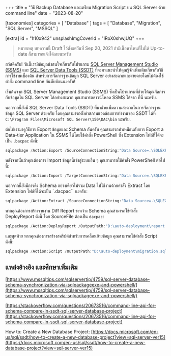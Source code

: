 +++
title = "วิธี Backup Database และเตรียม Migration Script บน SQL Server ด้วย command line"
date = "2023-08-20"

[taxonomies]
categories = [ "Database" ]
tags = [ "Database", "Migration", "SQL Server", "MSSQL" ]

[extra]
id = "h10x942"
unsplashImgCoverId = "lRoX0shwjUQ"
+++

> หมายเหตุ บทความนี้ Draft ไว้ตั้งแต่วันที่ Sep 20, 2021 ถ้ามีเนื้อหาไหนที่ไม่ได้ Up-to-date ก็สามารถแจ้งได้เลยนะครับ

สวัสดีครับ! วันนี้เรามีข้อมูลน่าสนใจเกี่ยวกับโปรแกรม [SQL Server Management Studio (SSMS)](https://docs.microsoft.com/en-us/sql/ssms/download-sql-server-management-studio-ssms?view=sql-server-ver15) และ [SQL Server Data Tools (SSDT)](https://learn.microsoft.com/en-us/sql/ssdt/sql-server-data-tools?view=sql-server-ver16) ที่จะมาแนะนำให้คุณรู้จักเพิ่มเติมเกี่ยวกับวิธีการใช้งานเบื้องต้น สำหรับการจัดการฐานข้อมูล SQL Server อย่างสะดวกและง่ายดายโดยไม่ต้องใช้คำสั่ง command line อันซับซ้อนนะครับ!

เริ่มต้นจาก SQL Server Management Studio (SSMS) ซึ่งเป็นโปรแกรมที่ช่วยให้คุณจัดการกับข้อมูลใน SQL Server ได้อย่างสะดวก คุณสามารถดาวน์โหลด SSMS ได้จาก ที่นี่ นะครับ.

นอกจากนี้ยังมี SQL Server Data Tools (SSDT) ที่มาช่วยเพิ่มความสะดวกในการจัดการฐานข้อมูล SQL Server ด้วยครับ โดยคุณสามารถตั้งค่าสภาพแวดล้อมการทำงานของ SSDT ได้ที่ `C:\Program Files\Microsoft SQL Server\150\DAC\bin` นะครับ.

ต่อไปเรามาดูวิธีการ Export ข้อมูลและ Schema กันครับ คุณสามารถทำเหมือนกับการ Export a Data-tier Application ใน SSMS ได้โดยใช้คำสั่ง PowerShell ซึ่ง Extension ไฟล์ที่ได้จะเป็น `.bacpac` ดังนี้:


```powershell
sqlpackage /Action:Export /SourceConnectionString:"Data Source=.\SQLEXPRESS; Initial Catalog=TestDB; Integrated Security=True" /TargetFile:"D:\auto-deployment\database_backup.bacpac"
```

หลังจากนั้นถ้าคุณต้องการ Import ข้อมูลนี้เข้าสู่ระบบอื่น ๆ คุณสามารถใช้คำสั่ง PowerShell ต่อไปนี้:

```powershell
sqlpackage /Action:Import /TargetConnectionString:"Data Source=.\SQLEXPRESS; Initial Catalog=Imported_TestDB; Integrated Security=True" /SourceFile:"D:\auto-deployment\database_backup.bacpac"
```

นอกจากนี้ยังมีการดึง Schema อย่างเดียวไม่รวม Data ไปใช้งานด้วยคำสั่ง Extract โดย Extension ไฟล์ที่ได้จะเป็น `.dacpac`` นะครับ:

```powershell
sqlpackage /Action:Extract /SourceConnectionString:"Data Source=.\SQLEXPRESS; Initial Catalog=TestDB; Integrated Security=True" /TargetFile:"D:\auto-deployment\database_schema.dacpac"
```

หากคุณต้องการสร้างรายงาน Diff Report ระหว่าง Schema คุณสามารถใช้คำสั่ง DeployReport ดังนี้ โดย SourceFile ต้องเป็น `dacpac`:

```powershell
sqlpackage /Action:DeployReport /OutputPath:"D:\auto-deployment\report.xml" /OverwriteFiles:True /SourceFile:"D:\auto-deployment\TestDatabase\Snapshots\TestDatabase_20210916_17-58-02.dacpac" /TargetConnectionString:"Data Source=.\SQLEXPRESS; Initial Catalog=TestDB; Integrated Security=True"
```

และสุดท้าย หากคุณต้องการสร้างสคริปต์สำหรับการเคลื่อนย้ายข้อมูล คุณสามารถใช้คำสั่ง Script ดังนี้:

```powershell
sqlpackage /Action:Script /OutputPath:"D:\auto-deployment\migration.sql" /OverwriteFiles:True /SourceFile:"D:\auto-deployment\TestDatabase\Snapshots\TestDatabase_20210916_17-58-02.dacpac" /TargetConnectionString:"Data Source=.\SQLEXPRESS; Initial Catalog=TestDB; Integrated Security=True"
```

## แหล่งอ้างอิง และศึกษาเพิ่มเติม

[https://www.mssqltips.com/sqlservertip/4759/sql-server-database-schema-synchronization-via-sqlpackageexe-and-powershell/](https://www.mssqltips.com/sqlservertip/4759/sql-server-database-schema-synchronization-via-sqlpackageexe-and-powershell/)

[https://stackoverflow.com/questions/20673516/command-line-api-for-schema-compare-in-ssdt-sql-server-database-project](https://stackoverflow.com/questions/20673516/command-line-api-for-schema-compare-in-ssdt-sql-server-database-project)

How to: Create a New Database Project: [https://docs.microsoft.com/en-us/sql/ssdt/how-to-create-a-new-database-project?view=sql-server-ver15](https://docs.microsoft.com/en-us/sql/ssdt/how-to-create-a-new-database-project?view=sql-server-ver15)

